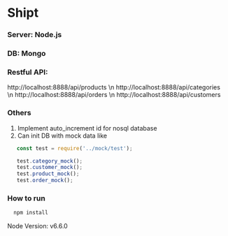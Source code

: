 # Shipt

### Server: Node.js

### DB: Mongo

### Restful API:
  http://localhost:8888/api/products \n
  http://localhost:8888/api/categories \n
  http://localhost:8888/api/orders \n
  http://localhost:8888/api/customers 

### Others
  1. Implement auto_increment id for nosql database
  2. Can init DB with mock data like
```js
   const test = require('../mock/test');

   test.category_mock();
   test.customer_mock();
   test.product_mock();
   test.order_mock();
```

### How to run
```js
  npm install
```
Node Version: v6.6.0
